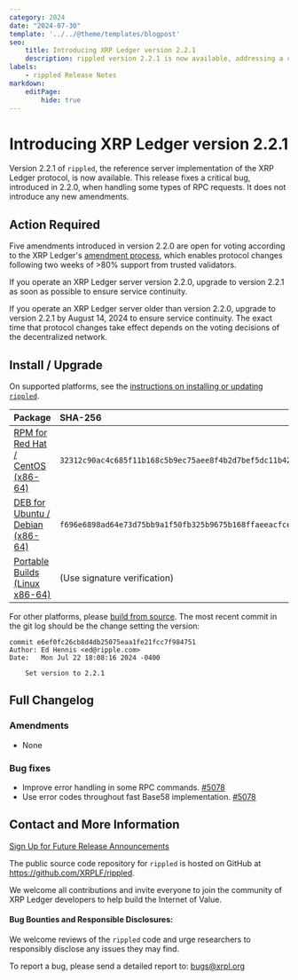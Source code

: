 ```yaml
---
category: 2024
date: "2024-07-30"
template: '../../@theme/templates/blogpost'
seo:
    title: Introducing XRP Ledger version 2.2.1
    description: rippled version 2.2.1 is now available, addressing a critical bug when handling some types of RPC requests. Learn more about this release.
labels:
    - rippled Release Notes
markdown:
    editPage:
        hide: true
---
```

# Introducing XRP Ledger version 2.2.1

Version 2.2.1 of `rippled`, the reference server implementation of the XRP Ledger protocol, is now available. This release fixes a critical bug, introduced in 2.2.0, when handling some types of RPC requests. It does not introduce any new amendments.

<!-- BREAK -->

## Action Required

Five amendments introduced in version 2.2.0 are open for voting according to the XRP Ledger's [amendment process](https://xrpl.org/amendments.html), which enables protocol changes following two weeks of >80% support from trusted validators.

If you operate an XRP Ledger server version 2.2.0, upgrade to version 2.2.1 as soon as possible to ensure service continuity.

If you operate an XRP Ledger server older than version 2.2.0, upgrade to version 2.2.1 by August 14, 2024 to ensure service continuity. The exact time that protocol changes take effect depends on the voting decisions of the decentralized network.

## Install / Upgrade

On supported platforms, see the [instructions on installing or updating `rippled`](../../docs/infrastructure/installation/index.md).

| Package | SHA-256 |
|:--------|:--------|
| [RPM for Red Hat / CentOS (x86-64)](https://repos.ripple.com/repos/rippled-rpm/stable/rippled-2.2.1-1.el7.x86_64.rpm) | `32312c90ac4c685f11b168c5b9ec75aee8f4b2d7bef5dc11b42232679d0cd1f4` |
| [DEB for Ubuntu / Debian (x86-64)](https://repos.ripple.com/repos/rippled-deb/pool/stable/rippled_2.2.1-1_amd64.deb) | `f696e6898ad64e73d75bb9a1f50fb325b9675b168ffaeeacfce53fbd9e35bbee` |
| [Portable Builds (Linux x86-64)](https://github.com/XRPLF/rippled-portable-builds) | (Use signature verification) |

For other platforms, please [build from source](https://github.com/XRPLF/rippled/blob/master/BUILD.md). The most recent commit in the git log should be the change setting the version:

```text
commit e6ef0fc26cb8d4db25075eaa1fe21fcc7f984751
Author: Ed Hennis <ed@ripple.com>
Date:   Mon Jul 22 18:08:16 2024 -0400

    Set version to 2.2.1
```


## Full Changelog

### Amendments

- None

### Bug fixes

- Improve error handling in some RPC commands. [#5078](https://github.com/XRPLF/rippled/pull/5078)
- Use error codes throughout fast Base58 implementation. [#5078](https://github.com/XRPLF/rippled/pull/5078)


## Contact and More Information

[Sign Up for Future Release Announcements](https://groups.google.com/g/ripple-server)

The public source code repository for `rippled` is hosted on GitHub at <https://github.com/XRPLF/rippled>.

We welcome all contributions and invite everyone to join the community of XRP Ledger developers to help build the Internet of Value. 

#### Bug Bounties and Responsible Disclosures:

We welcome reviews of the `rippled` code and urge researchers to responsibly disclose any issues they may find.

To report a bug, please send a detailed report to: <bugs@xrpl.org>


